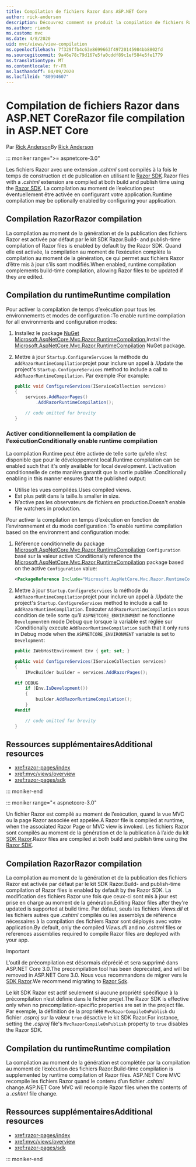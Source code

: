 ```yaml
---
title: Compilation de fichiers Razor dans ASP.NET Core
author: rick-anderson
description: Découvrez comment se produit la compilation de fichiers Razor dans une application ASP.NET Core.
ms.author: riande
ms.custom: mvc
ms.date: 4/8/2020
uid: mvc/views/view-compilation
ms.openlocfilehash: 7f329ffb4c63e8699663f49720145984bb8802fd
ms.sourcegitcommit: 9a46e78c79d167e5fa0cddf89c1ef584e5fe1779
ms.translationtype: MT
ms.contentlocale: fr-FR
ms.lasthandoff: 04/09/2020
ms.locfileid: "80994607"
---
```

# <a name="razor-file-compilation-in-aspnet-core"></a><span data-ttu-id="abe27-103">Compilation de fichiers Razor dans ASP.NET Core</span><span class="sxs-lookup"><span data-stu-id="abe27-103">Razor file compilation in ASP.NET Core</span></span>

<span data-ttu-id="abe27-104">Par [Rick Anderson](https://twitter.com/RickAndMSFT)</span><span class="sxs-lookup"><span data-stu-id="abe27-104">By [Rick Anderson](https://twitter.com/RickAndMSFT)</span></span>

::: moniker range=">= aspnetcore-3.0"

<span data-ttu-id="abe27-105">Les fichiers Razor avec une extension *.cshtml* sont compilés à la fois le temps de construction et de publication en utilisant le [Razor SDK](xref:razor-pages/sdk).</span><span class="sxs-lookup"><span data-stu-id="abe27-105">Razor files with a *.cshtml* extension are compiled at both build and publish time using the [Razor SDK](xref:razor-pages/sdk).</span></span> <span data-ttu-id="abe27-106">La compilation au moment de l’exécution peut éventuellement être activée en configurant votre application.</span><span class="sxs-lookup"><span data-stu-id="abe27-106">Runtime compilation may be optionally enabled by configuring your application.</span></span>

## <a name="razor-compilation"></a><span data-ttu-id="abe27-107">Compilation Razor</span><span class="sxs-lookup"><span data-stu-id="abe27-107">Razor compilation</span></span>

<span data-ttu-id="abe27-108">La compilation au moment de la génération et de la publication des fichiers Razor est activée par défaut par le kit SDK Razor.</span><span class="sxs-lookup"><span data-stu-id="abe27-108">Build- and publish-time compilation of Razor files is enabled by default by the Razor SDK.</span></span> <span data-ttu-id="abe27-109">Quand elle est activée, la compilation au moment de l’exécution complète la compilation au moment de la génération, ce qui permet aux fichiers Razor d’être mis à jour s’ils sont modifiés.</span><span class="sxs-lookup"><span data-stu-id="abe27-109">When enabled, runtime compilation complements build-time compilation, allowing Razor files to be updated if they are edited.</span></span>

## <a name="runtime-compilation"></a><span data-ttu-id="abe27-110">Compilation du runtime</span><span class="sxs-lookup"><span data-stu-id="abe27-110">Runtime compilation</span></span>

<span data-ttu-id="abe27-111">Pour activer la compilation de temps d’exécution pour tous les environnements et modes de configuration :</span><span class="sxs-lookup"><span data-stu-id="abe27-111">To enable runtime compilation for all environments and configuration modes:</span></span>

1. <span data-ttu-id="abe27-112">Installez le package [NuGet Microsoft.AspNetCore.Mvc.Razor.RuntimeCompilation.](https://www.nuget.org/packages/Microsoft.AspNetCore.Mvc.Razor.RuntimeCompilation/)</span><span class="sxs-lookup"><span data-stu-id="abe27-112">Install the [Microsoft.AspNetCore.Mvc.Razor.RuntimeCompilation](https://www.nuget.org/packages/Microsoft.AspNetCore.Mvc.Razor.RuntimeCompilation/) NuGet package.</span></span>

1. <span data-ttu-id="abe27-113">Mettre à jour `Startup.ConfigureServices` la méthode du `AddRazorRuntimeCompilation`projet pour inclure un appel à .</span><span class="sxs-lookup"><span data-stu-id="abe27-113">Update the project's `Startup.ConfigureServices` method to include a call to `AddRazorRuntimeCompilation`.</span></span> <span data-ttu-id="abe27-114">Par exemple :</span><span class="sxs-lookup"><span data-stu-id="abe27-114">For example:</span></span>

    ```csharp
    public void ConfigureServices(IServiceCollection services)
    {
        services.AddRazorPages()
            .AddRazorRuntimeCompilation();

        // code omitted for brevity
    }
    ```

### <a name="conditionally-enable-runtime-compilation"></a><span data-ttu-id="abe27-115">Activer conditionnellement la compilation de l’exécution</span><span class="sxs-lookup"><span data-stu-id="abe27-115">Conditionally enable runtime compilation</span></span>

<span data-ttu-id="abe27-116">La compilation Runtime peut être activée de telle sorte qu’elle n’est disponible que pour le développement local.</span><span class="sxs-lookup"><span data-stu-id="abe27-116">Runtime compilation can be enabled such that it's only available for local development.</span></span> <span data-ttu-id="abe27-117">L’activation conditionnelle de cette manière garantit que la sortie publiée :</span><span class="sxs-lookup"><span data-stu-id="abe27-117">Conditionally enabling in this manner ensures that the published output:</span></span>

* <span data-ttu-id="abe27-118">Utilise les vues compilées.</span><span class="sxs-lookup"><span data-stu-id="abe27-118">Uses compiled views.</span></span>
* <span data-ttu-id="abe27-119">Est plus petit dans la taille.</span><span class="sxs-lookup"><span data-stu-id="abe27-119">Is smaller in size.</span></span>
* <span data-ttu-id="abe27-120">N’active pas les observateurs de fichiers en production.</span><span class="sxs-lookup"><span data-stu-id="abe27-120">Doesn't enable file watchers in production.</span></span>

<span data-ttu-id="abe27-121">Pour activer la compilation en temps d’exécution en fonction de l’environnement et du mode configuration :</span><span class="sxs-lookup"><span data-stu-id="abe27-121">To enable runtime compilation based on the environment and configuration mode:</span></span>

1. <span data-ttu-id="abe27-122">Référence conditionnelle du package [Microsoft.AspNetCore.Mvc.Razor.RuntimeCompilation](https://www.nuget.org/packages/Microsoft.AspNetCore.Mvc.Razor.RuntimeCompilation/) `Configuration` basé sur la valeur active :</span><span class="sxs-lookup"><span data-stu-id="abe27-122">Conditionally reference the [Microsoft.AspNetCore.Mvc.Razor.RuntimeCompilation](https://www.nuget.org/packages/Microsoft.AspNetCore.Mvc.Razor.RuntimeCompilation/) package based on the active `Configuration` value:</span></span>

    ```xml
    <PackageReference Include="Microsoft.AspNetCore.Mvc.Razor.RuntimeCompilation" Version="3.1.0" Condition="'$(Configuration)' == 'Debug'" />
    ```

1. <span data-ttu-id="abe27-123">Mettre à jour `Startup.ConfigureServices` la méthode du `AddRazorRuntimeCompilation`projet pour inclure un appel à .</span><span class="sxs-lookup"><span data-stu-id="abe27-123">Update the project's `Startup.ConfigureServices` method to include a call to `AddRazorRuntimeCompilation`.</span></span> <span data-ttu-id="abe27-124">Exécuter `AddRazorRuntimeCompilation` sous condition de telle sorte qu’il `ASPNETCORE_ENVIRONMENT` ne fonctionne `Development`en mode Debug que lorsque la variable est réglée sur :</span><span class="sxs-lookup"><span data-stu-id="abe27-124">Conditionally execute `AddRazorRuntimeCompilation` such that it only runs in Debug mode when the `ASPNETCORE_ENVIRONMENT` variable is set to `Development`:</span></span>

    ```csharp
    public IWebHostEnvironment Env { get; set; }

    public void ConfigureServices(IServiceCollection services)
    {
        IMvcBuilder builder = services.AddRazorPages();

    #if DEBUG
        if (Env.IsDevelopment())
        {
            builder.AddRazorRuntimeCompilation();
        }
    #endif

        // code omitted for brevity
    }
    ```

## <a name="additional-resources"></a><span data-ttu-id="abe27-125">Ressources supplémentaires</span><span class="sxs-lookup"><span data-stu-id="abe27-125">Additional resources</span></span>

* <xref:razor-pages/index>
* <xref:mvc/views/overview>
* <xref:razor-pages/sdk>

::: moniker-end

::: moniker range="< aspnetcore-3.0"

<span data-ttu-id="abe27-126">Un fichier Razor est compilé au moment de l’exécution, quand la vue MVC ou la page Razor associée est appelée.</span><span class="sxs-lookup"><span data-stu-id="abe27-126">A Razor file is compiled at runtime, when the associated Razor Page or MVC view is invoked.</span></span> <span data-ttu-id="abe27-127">Les fichiers Razor sont compilés au moment de la génération et de la publication à l’aide du kit [SDK Razor](xref:razor-pages/sdk).</span><span class="sxs-lookup"><span data-stu-id="abe27-127">Razor files are compiled at both build and publish time using the [Razor SDK](xref:razor-pages/sdk).</span></span>

## <a name="razor-compilation"></a><span data-ttu-id="abe27-128">Compilation Razor</span><span class="sxs-lookup"><span data-stu-id="abe27-128">Razor compilation</span></span>

<span data-ttu-id="abe27-129">La compilation au moment de la génération et de la publication des fichiers Razor est activée par défaut par le kit SDK Razor.</span><span class="sxs-lookup"><span data-stu-id="abe27-129">Build- and publish-time compilation of Razor files is enabled by default by the Razor SDK.</span></span> <span data-ttu-id="abe27-130">La modification des fichiers Razor une fois que ceux-ci sont mis à jour est prise en charge au moment de la génération.</span><span class="sxs-lookup"><span data-stu-id="abe27-130">Editing Razor files after they're updated is supported at build time.</span></span> <span data-ttu-id="abe27-131">Par défaut, seuls les fichiers *Views.dll* et les fichiers autres que *.cshtml* compilés ou les assemblys de référence nécessaires à la compilation des fichiers Razor sont déployés avec votre application.</span><span class="sxs-lookup"><span data-stu-id="abe27-131">By default, only the compiled *Views.dll* and no *.cshtml* files or references assemblies required to compile Razor files are deployed with your app.</span></span>

> [!IMPORTANT]
> <span data-ttu-id="abe27-132">L’outil de précompilation est désormais déprécié et sera supprimé dans ASP.NET Core 3.0.</span><span class="sxs-lookup"><span data-stu-id="abe27-132">The precompilation tool has been deprecated, and will be removed in ASP.NET Core 3.0.</span></span> <span data-ttu-id="abe27-133">Nous vous recommandons de migrer vers le [SDK Razor](xref:razor-pages/sdk).</span><span class="sxs-lookup"><span data-stu-id="abe27-133">We recommend migrating to [Razor Sdk](xref:razor-pages/sdk).</span></span>
>
> <span data-ttu-id="abe27-134">Le kit SDK Razor est actif seulement si aucune propriété spécifique à la précompilation n’est définie dans le fichier projet.</span><span class="sxs-lookup"><span data-stu-id="abe27-134">The Razor SDK is effective only when no precompilation-specific properties are set in the project file.</span></span> <span data-ttu-id="abe27-135">Par exemple, la définition de la propriété `MvcRazorCompileOnPublish` du fichier *.csproj* sur la valeur `true` désactive le kit SDK Razor.</span><span class="sxs-lookup"><span data-stu-id="abe27-135">For instance, setting the *.csproj* file's `MvcRazorCompileOnPublish` property to `true` disables the Razor SDK.</span></span>

## <a name="runtime-compilation"></a><span data-ttu-id="abe27-136">Compilation du runtime</span><span class="sxs-lookup"><span data-stu-id="abe27-136">Runtime compilation</span></span>

<span data-ttu-id="abe27-137">La compilation au moment de la génération est complétée par la compilation au moment de l’exécution des fichiers Razor.</span><span class="sxs-lookup"><span data-stu-id="abe27-137">Build-time compilation is supplemented by runtime compilation of Razor files.</span></span> <span data-ttu-id="abe27-138">ASP.NET Core MVC recompile les fichiers Razor quand le contenu d’un fichier *.cshtml* change.</span><span class="sxs-lookup"><span data-stu-id="abe27-138">ASP.NET Core MVC will recompile Razor files when the contents of a *.cshtml* file change.</span></span>

## <a name="additional-resources"></a><span data-ttu-id="abe27-139">Ressources supplémentaires</span><span class="sxs-lookup"><span data-stu-id="abe27-139">Additional resources</span></span>

* <xref:razor-pages/index>
* <xref:mvc/views/overview>
* <xref:razor-pages/sdk>

::: moniker-end